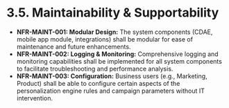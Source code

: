 # 3.5. Maintainability & Supportability

*   **NFR-MAINT-001: Modular Design:** The system components (CDAE, mobile app module, integrations) shall be modular for ease of maintenance and future enhancements.
*   **NFR-MAINT-002: Logging & Monitoring:** Comprehensive logging and monitoring capabilities shall be implemented for all system components to facilitate troubleshooting and performance analysis.
*   **NFR-MAINT-003: Configuration:** Business users (e.g., Marketing, Product) shall be able to configure certain aspects of the personalization engine rules and campaign parameters without IT intervention.
